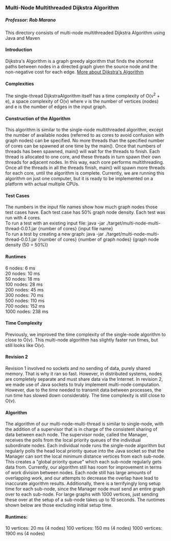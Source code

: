 ### Multi-Node Multithreaded Dijkstra Algorithm
##### Professor: Rob Marano

This directory consists of multi-node multithreaded Dijkstra Algorithm using Java and Maven

#### Introduction
Dijkstra's Algorithm is a graph greedy algorithm that finds the shortest paths between nodes in a directed graph given the source node and the non-negative cost for each edge. [More about Dijkstra's Algorithm](https://en.wikipedia.org/wiki/Dijkstra%27s_algorithm)

#### Complexities
The single-thread DijkstraAlgorithm itself has a time complexity of O(v<sup>2</sup> + e), a space complexity of O(v) where v is the number of vertices (nodes) and e is the number of edges in the input graph.

#### Construction of the Algorithm
This algorithm is similar to the single-node multithreaded algorithm, except the number of available nodes (referred to as cores to avoid confusion with graph nodes) can be specified. No more threads than the specified number of cores can be spawned at one time by the main(). Once that numbers of threads has been spawned, main() will wait for the threads to finish. Each thread is allocated to one core, and these threads in turn spawn their own threads for adjacent nodes. In this way, each core performs multithreading. Once all the threads in all the threads finish, main() will spawn more threads for each core, until the algorithm is complete. 
Currently, we are running this algorithm on just one computer, but it is ready to be implemented on a platform with actual multiple CPUs.

#### Test Cases
The numbers in the input file names show how much graph nodes those test cases have. Each test case has 50% graph node density. Each test was run with 4 cores.  
To run a test with an existing input file: java -jar ./target/multi-node-multi-thread-0.0.1.jar {number of cores} {input file name}  
To run a test by creating a new graph: java -jar ./target/multi-node-multi-thread-0.0.1.jar {number of cores} {number of graph nodes} {graph node density (50 = 50%)}



#### Runtimes
6 nodes: 6 ms  
20 nodes: 10 ms  
50 nodes: 18 ms  
100 nodes: 28 ms  
200 nodes: 45 ms  
300 nodes: 70 ms  
500 nodes: 110 ms  
700 nodes: 152 ms  
1000 nodes: 238 ms  

#### Time Complexity
Previously, we improved the time complexity of the single-node algorithm to close to O(v). This multi-node algorithm has slightly faster run times, but still looks like O(v).

#### Revision 2
Revision 1 involved no sockets and no sending of data, purely shared memory. That is why it ran so fast. However, in distributed systems, nodes are completely separate and must share data via the Internet. In revision 2, we made use of Java sockets to truly implement multi-node computation. However, due to the time needed to transmit data between processes, the run time has slowed down considerably. The time complexity is still close to O(v).

#### Algorithm
The algorithm of our multi-node-multi-thread is similar to single-node, with the addition of a supervisor that is in charge of the consistent sharing of data between each node. The supervisor node, called the Manager, receives the polls from the local priority queues of the individual subordinate nodes. Each individual node runs the single-node algorithm but regularly polls the head local priority queue into the Java socket so that the Manager can sort the local minimum distance vertices from each sub-node. This creates a "global priority queue" which each sub-node regularly gets data from. Currently, our algorithm still has room for improvement in terms of work division between nodes. Each node still has large amounts of overlapping work, and our attempts to decrease the overlap have lead to inaccurate algorithm results. Additionally, there is a terrifyingly long setup time for each sub-node, since the Manager node must send an entire graph over to each sub-node. For large graphs with 1000 vertices, just sending these over at the setup of a sub-node takes up to 10 seconds. The runtimes shown below are those excluding initial setup time.
#### Runtimes:
10 vertices: 20 ms (4 nodes)
100 vertices: 150 ms (4 nodes)
1000 vertices: 1900 ms (4 nodes)